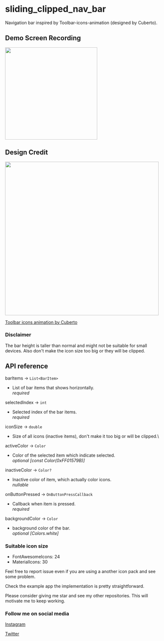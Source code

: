 # sliding_clipped_nav_bar

Navigation bar inspired by Toolbar-icons-animation (designed by Cuberto).

## Demo Screen Recording
<img src="https://github.com/watery-desert/sliding_clipped_nav_bar/blob/main/assets/screen_recording.gif?raw=true"  width="300"/>

## **Design Credit**

<img src="https://github.com/watery-desert/sliding_clipped_nav_bar/blob/main/assets/credit_video.gif?raw=true"  width="500"/>

[Toolbar icons animation by Cuberto](https://dribbble.com/shots/5605168-Toolbar-icons-animation)

### Disclaimer
The bar height is taller than normal and might not be suitable for small devices. Also don't make the icon size too big or they will be clipped. 

## API reference

barItems → `List<BarItem>`
- List of bar items that shows horizontally.\
 *required*

selectedIndex → `int`
- Selected index of the bar items.\
 *required*

iconSize → `double`
 - Size of all icons (inactive items), don't make it too big or will be clipped.\

activeColor → `Color`
 - Color of the selected item which indicate selected.\
*optional [const Color(0xFF01579B)]*

inactiveColor → `Color?`
 - Inactive color of item, which actually color icons.\
*nullable* 

onButtonPressed → `OnButtonPressCallback`
 - Callback when item is pressed.\
*required* 

backgroundColor → `Color`
 -  background color of the bar.\
*optional [Colors.white]*

### **Suitable icon size**
 - FontAwesomeIcons: 24
 - MaterialIcons: 30

Feel free to report issue even if you are using a another icon pack and see some problem.

Check the example app the implementation is pretty straightforward.

Please consider giving me star and see my other repositories. This will motivate me to keep working.


### Follow me on social media
[Instagram](https://www.instagram.com/watery_desert)

[Twitter](https://www.twitter.com/watery_desert)